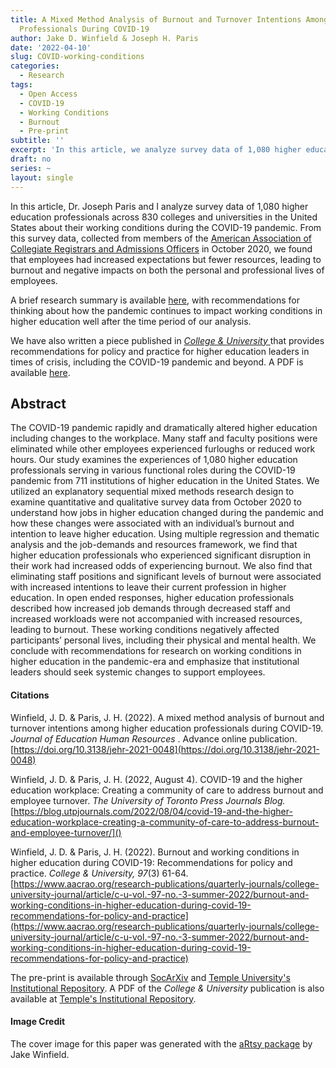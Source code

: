 ```yaml
---
title: A Mixed Method Analysis of Burnout and Turnover Intentions Among Higher Education
  Professionals During COVID-19
author: Jake D. Winfield & Joseph H. Paris
date: '2022-04-10'
slug: COVID-working-conditions
categories:
  - Research
tags:
  - Open Access
  - COVID-19
  - Working Conditions
  - Burnout
  - Pre-print
subtitle: ''
excerpt: 'In this article, we analyze survey data of 1,080 higher education professionals in the United States about their working conditions during Fall 2020 semester.'
draft: no
series: ~
layout: single
---
```

In this article, Dr. Joseph Paris and I analyze survey data of 1,080 higher education professionals across 830 colleges and universities in the United States about their working conditions during the COVID-19 pandemic. From this survey data, collected from members of the [American Association of Collegiate Registrars and Admissions Officers](https://www.aacrao.org) in October 2020, we found that employees had increased expectations but fewer resources, leading to burnout and negative impacts on both the personal and professional lives of employees.

A brief research summary is available [here](https://blog.utpjournals.com/2022/08/04/covid-19-and-the-higher-education-workplace-creating-a-community-of-care-to-address-burnout-and-employee-turnover/), with recommendations for thinking about how the pandemic continues to impact working conditions in higher education well after the time period of our analysis. 

We have also written a piece published in [*College & University* ](https://www.aacrao.org/research-publications/quarterly-journals/college-university-journal/article/c-u-vol.-97-no.-3-summer-2022/burnout-and-working-conditions-in-higher-education-during-covid-19-recommendations-for-policy-and-practice) that provides recommendations for policy and practice for higher education leaders in times of crisis, including the COVID-19 pandemic and beyond. A PDF is available [here](http://dx.doi.org/10.34944/dspace/8043).

## Abstract
The COVID-19 pandemic rapidly and dramatically altered higher education including changes to the workplace. Many staff and faculty positions were eliminated while other employees experienced furloughs or reduced work hours. Our study examines the experiences of 1,080 higher education professionals serving in various functional roles during the COVID-19 pandemic from 711 institutions of higher education in the United States. We utilized an explanatory sequential mixed methods research design to examine quantitative and qualitative survey data from October 2020 to understand how jobs in higher education changed during the pandemic and how these changes were associated with an individual’s burnout and intention to leave higher education. Using multiple regression and thematic analysis and the job-demands and resources framework, we find that higher education professionals who experienced significant disruption in their work had increased odds of experiencing burnout. We also find that eliminating staff positions and significant levels of burnout were associated with increased intentions to leave their current profession in higher education. In open ended responses, higher education professionals described how increased job demands through decreased staff and increased workloads were not accompanied with increased resources, leading to burnout. These working conditions negatively affected participants’ personal lives, including their physical and mental health. We conclude with recommendations for research on working conditions in higher education in the pandemic-era and emphasize that institutional leaders should seek systemic changes to support employees. 

#### Citations
Winfield, J. D. & Paris, J. H. (2022). A mixed method analysis of burnout and turnover intentions among higher education professionals during COVID-19. *Journal of Education Human Resources* . Advance online publication. [https://doi.org/10.3138/jehr-2021-0048](https://doi.org/10.3138/jehr-2021-0048)

Winfield, J. D. & Paris, J. H. (2022, August 4). COVID-19 and the higher education workplace: Creating a community of care to address burnout and employee turnover. *The University of Toronto Press Journals Blog.* [https://blog.utpjournals.com/2022/08/04/covid-19-and-the-higher-education-workplace-creating-a-community-of-care-to-address-burnout-and-employee-turnover/]() 

Winfield, J. D. & Paris, J. H. (2022). Burnout and working conditions in higher education during COVID-19: Recommendations for policy and practice. *College & University, 97*(3) 61-64. [https://www.aacrao.org/research-publications/quarterly-journals/college-university-journal/article/c-u-vol.-97-no.-3-summer-2022/burnout-and-working-conditions-in-higher-education-during-covid-19-recommendations-for-policy-and-practice](https://www.aacrao.org/research-publications/quarterly-journals/college-university-journal/article/c-u-vol.-97-no.-3-summer-2022/burnout-and-working-conditions-in-higher-education-during-covid-19-recommendations-for-policy-and-practice) 

The pre-print is available through [SocArXiv](https://doi.org/10.31235/osf.io/dj62p) and [Temple University's Institutional Repository](https://scholarshare.temple.edu/handle/20.500.12613/6962). A PDF of the *College & University* publication is also available at [Temple's Institutional Repository]( http://dx.doi.org/10.34944/dspace/8043). 

#### Image Credit 
The cover image for this paper was generated with the [aRtsy package](https://koenderks.github.io/aRtsy/) by Jake Winfield.
